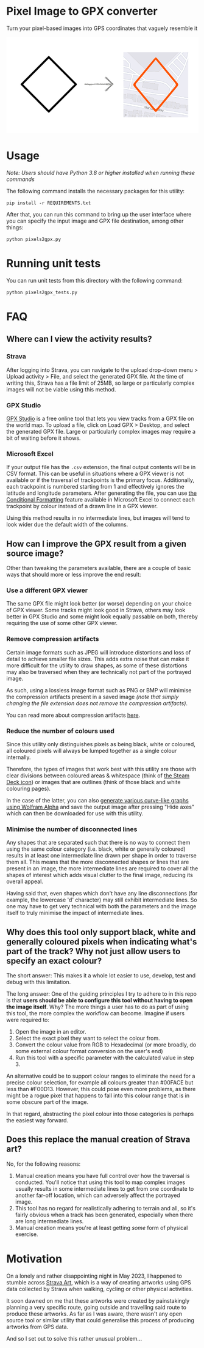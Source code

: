 # Pixel Image to GPX converter

Turn your pixel-based images into GPS coordinates that vaguely resemble it

![Visual example with a diamond shape](https://github.com/daniel-tran/pixels2gpx/raw/main/images/readme/visual_example.png)

# Usage

*Note: Users should have Python 3.8 or higher installed when running these commands*

The following command installs the necessary packages for this utility:

```batch
pip install -r REQUIREMENTS.txt
```

After that, you can run this command to bring up the user interface where you can specify the input image and GPX file destination, among other things:

```batch
python pixels2gpx.py
```

# Running unit tests

You can run unit tests from this directory with the following command:

```batch
python pixels2gpx_tests.py
```

# FAQ

## Where can I view the activity results?

### Strava

After logging into Strava, you can navigate to the upload drop-down menu > Upload activity > File, and select the generated GPX file. At the time of writing this, Strava has a file limit of 25MB, so large or particularly complex images will not be viable using this method.

### GPX Studio

[GPX Studio](https://gpx.studio/) is a free online tool that lets you view tracks from a GPX file on the world map. To upload a file, click on Load GPX > Desktop, and select the generated GPX file.
Large or particularly complex images may require a bit of waiting before it shows.

### Microsoft Excel

If your output file has the `.csv` extension, the final output contents will be in CSV format. This can be useful in situations where a GPX viewer is not available or if the traversal of trackpoints is the primary focus. Additionally, each trackpoint is numbered starting from 1 and effectively ignores the latitude and longitude parameters.
After generating the file, you can use [the Conditional Formatting](https://support.microsoft.com/en-au/office/highlight-patterns-and-trends-with-conditional-formatting-eea152f5-2a7d-4c1a-a2da-c5f893adb621) feature available in Microsoft Excel to connect each trackpoint by colour instead of a drawn line in a GPX viewer.

Using this method results in no intermediate lines, but images will tend to look wider due the default width of the columns.

## How can I improve the GPX result from a given source image?

Other than tweaking the parameters available, there are a couple of basic ways that should more or less improve the end result:

### Use a different GPX viewer

The same GPX file might look better (or worse) depending on your choice of GPX viewer. Some tracks might look good in Strava, others may look better in GPX Studio and some might look equally passable on both, thereby requiring the use of some other GPX viewer.

### Remove compression artifacts

Certain image formats such as JPEG will introduce distortions and loss of detail to achieve smaller file sizes. This adds extra noise that can make it more difficult for the utility to draw shapes, as some of these distortions may also be traversed when they are technically not part of the portrayed image.

As such, using a lossless image format such as PNG or BMP will minimise the compression artifacts present in a saved image *(note that simply changing the file extension does not remove the compression artifacts)*.

You can read more about compression artifacts [here](https://en.wikipedia.org/wiki/Compression_artifact).

### Reduce the number of colours used

Since this utility only distinguishes pixels as being black, white or coloured, all coloured pixels will always be lumped together as a single colour internally.

Therefore, the types of images that work best with this utility are those with clear divisions between coloured areas & whitespace (think of [the Steam Deck icon](https://commons.wikimedia.org/wiki/File:Steam_Deck_favicon.svg)) or images that are outlines (think of those black and white colouring pages).

In the case of the latter, you can also [generate various curve-like graphs using Wolfram Alpha](https://www.wolframalpha.com/examples/mathematics/geometry/curves-and-surfaces/popular-curves) and save the output image after pressing "Hide axes" which can then be downloaded for use with this utility.

### Minimise the number of disconnected lines

Any shapes that are separated such that there is no way to connect them using the same colour category (i.e. black, white or generally coloured) results in at least one intermediate line drawn per shape in order to traverse them all. This means that the more disconnected shapes or lines that are present in an image, the more intermediate lines are required to cover all the shapes of interest which adds visual clutter to the final image, reducing its overall appeal.

Having said that, even shapes which don't have any line disconnections (for example, the lowercase 'd' character) may still exhibit intermediate lines. So one may have to get very technical with both the parameters and the image itself to truly minimise the impact of intermediate lines.

## Why does this tool only support black, white and generally coloured pixels when indicating what's part of the track? Why not just allow users to specify an exact colour?

The short answer: This makes it a whole lot easier to use, develop, test and debug with this limitation.

The long answer: One of the guiding principles I try to adhere to in this repo is that **users should be able to configure this tool without having to open the image itself**. Why? The more things a user has to do as part of using this tool, the more complex the workflow can become. Imagine if users were required to:

1. Open the image in an editor.
2. Select the exact pixel they want to select the colour from.
3. Convert the colour value from RGB to Hexadecimal (or more broadly, do some external colour format conversion on the user's end)
4. Run this tool with a specific parameter with the calculated value in step 3.

An alternative could be to support colour ranges to eliminate the need for a precise colour selection, for example all colours greater than #00FACE but less than #F00D13. However, this could pose even more problems, as there might be a rogue pixel that happens to fall into this colour range that is in some obscure part of the image.

In that regard, abstracting the pixel colour into those categories is perhaps the easiest way forward.

## Does this replace the manual creation of Strava art?

No, for the following reasons:

1. Manual creation means you have full control over how the traversal is conducted.
You'll notice that using this tool to map complex images usually results in some intermediate lines to get from one coordinate to another far-off location, which can adversely affect the portrayed image.
2. This tool has no regard for realistically adhering to terrain and all, so it's fairly obvious when a track has been generated, especially when there are long intermediate lines.
3. Manual creation means you're at least getting *some* form of physical exercise.

# Motivation

On a lonely and rather disappointing night in May 2023, I happened to stumble across [Strava Art]( https://www.strav.art/home), which is a way of creating artworks using GPS data collected by Strava when walking, cycling or other physical activities.

It soon dawned on me that these artworks were created by painstakingly planning a very specific route, going outside and travelling said route to produce these artworks. As far as I was aware, there wasn't any open source tool or similar utility that could generalise this process of producing artworks from GPS data.

And so I set out to solve this rather unusual problem...
